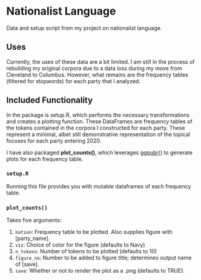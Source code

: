 # Nationalist Language
Data and setup script from my project on nationalist language. 


## Uses

Currently, the uses of these data are a bit limited. I am still in the process of rebuilding my original corpora due to a data loss during my move from Cleveland to Columbus. However, what remains are the frequency tables (filtered for stopwords) for each party that I analyzed. 

## Included Functionality

In the package is setup.R, which performs the necessary transformations and creates a plotting function. These DataFrames are frequency tables of the tokens contained in the corpora I constructed for each party. These represent a minimal, albet still demonstrative representation of the topical focuses for each party entering 2020. 

I have also packaged **plot_counts()**, which leverages [ggpubr()](https://rpkgs.datanovia.com/ggpubr/) to generate plots for each frequency table. 

### ```setup.R```

Running this file provides you with mutable dataframes of each frequency table.

### ```plot_counts()```

Takes five arguments:
1. `nation`: Frequency table to be plotted. Also supplies figure with [party_name].
2. `viz`: Choice of color for the figure (defaults to Navy)
3. `n_tokens`: Number of tokens to be plotted (defaults to 10)
4. `figure_no`: Number to be added to figure title; determines output name of [save].
5. `save`: Whether or not to render the plot as a .png (defaults to TRUE).
